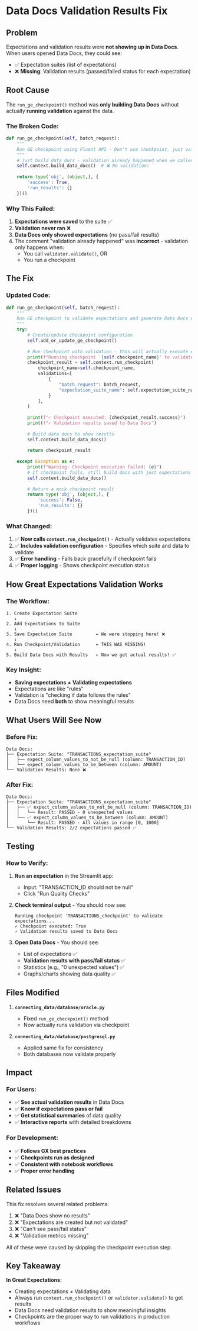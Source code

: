 # Data Docs Validation Results Fix

## Problem
Expectations and validation results were **not showing up in Data Docs**. When users opened Data Docs, they could see:
- ✅ Expectation suites (list of expectations)
- ❌ **Missing**: Validation results (passed/failed status for each expectation)

## Root Cause
The `run_ge_checkpoint()` method was **only building Data Docs** without actually **running validation** against the data.

### The Broken Code:
```python
def run_ge_checkpoint(self, batch_request):
    """
    Run GE checkpoint using Fluent API - Don't use checkpoint, just validate directly
    """
    # Just build data docs - validation already happened when we called save_expectation_suite
    self.context.build_data_docs()  # ❌ No validation!
    
    return type('obj', (object,), {
        'success': True,
        'run_results': {}
    })()
```

### Why This Failed:
1. **Expectations were saved** to the suite ✅
2. **Validation never ran** ❌
3. **Data Docs only showed expectations** (no pass/fail results)
4. The comment "validation already happened" was **incorrect** - validation only happens when:
   - You call `validator.validate()`, OR
   - You run a checkpoint

## The Fix

### Updated Code:
```python
def run_ge_checkpoint(self, batch_request):
    """
    Run GE checkpoint to validate expectations and generate Data Docs with results
    """
    try:
        # Create/update checkpoint configuration
        self.add_or_update_ge_checkpoint()
        
        # Run checkpoint with validation - this will actually execute expectations
        print(f"Running checkpoint '{self.checkpoint_name}' to validate expectations...")
        checkpoint_result = self.context.run_checkpoint(
            checkpoint_name=self.checkpoint_name,
            validations=[
                {
                    "batch_request": batch_request,
                    "expectation_suite_name": self.expectation_suite_name,
                }
            ],
        )
        
        print(f"✓ Checkpoint executed: {checkpoint_result.success}")
        print(f"✓ Validation results saved to Data Docs")
        
        # Build data docs to show results
        self.context.build_data_docs()
        
        return checkpoint_result
        
    except Exception as e:
        print(f"Warning: Checkpoint execution failed: {e}")
        # If checkpoint fails, still build docs with just expectations (no validation results)
        self.context.build_data_docs()
        
        # Return a mock checkpoint result
        return type('obj', (object,), {
            'success': False,
            'run_results': {}
        })()
```

### What Changed:
1. ✅ **Now calls `context.run_checkpoint()`** - Actually validates expectations
2. ✅ **Includes validation configuration** - Specifies which suite and data to validate
3. ✅ **Error handling** - Falls back gracefully if checkpoint fails
4. ✅ **Proper logging** - Shows checkpoint execution status

## How Great Expectations Validation Works

### The Workflow:
```
1. Create Expectation Suite
   ↓
2. Add Expectations to Suite
   ↓
3. Save Expectation Suite         ← We were stopping here! ❌
   ↓
4. Run Checkpoint/Validation      ← THIS WAS MISSING!
   ↓
5. Build Data Docs with Results   ← Now we get actual results! ✅
```

### Key Insight:
- **Saving expectations** ≠ **Validating expectations**
- Expectations are like "rules"
- Validation is "checking if data follows the rules"
- Data Docs need **both** to show meaningful results

## What Users Will See Now

### Before Fix:
```
Data Docs:
├── Expectation Suite: "TRANSACTIONS_expectation_suite"
│   ├── expect_column_values_to_not_be_null (column: TRANSACTION_ID)
│   └── expect_column_values_to_be_between (column: AMOUNT)
└── Validation Results: None ❌
```

### After Fix:
```
Data Docs:
├── Expectation Suite: "TRANSACTIONS_expectation_suite"
│   ├── ✅ expect_column_values_to_not_be_null (column: TRANSACTION_ID)
│   │   └── Result: PASSED - 0 unexpected values
│   └── ✅ expect_column_values_to_be_between (column: AMOUNT)
│       └── Result: PASSED - All values in range [0, 1000]
└── Validation Results: 2/2 expectations passed ✅
```

## Testing

### How to Verify:
1. **Run an expectation** in the Streamlit app:
   - Input: "TRANSACTION_ID should not be null"
   - Click "Run Quality Checks"

2. **Check terminal output** - You should now see:
   ```
   Running checkpoint 'TRANSACTIONS_checkpoint' to validate expectations...
   ✓ Checkpoint executed: True
   ✓ Validation results saved to Data Docs
   ```

3. **Open Data Docs** - You should see:
   - List of expectations ✅
   - **Validation results with pass/fail status** ✅
   - Statistics (e.g., "0 unexpected values") ✅
   - Graphs/charts showing data quality ✅

## Files Modified

1. **`connecting_data/database/oracle.py`**
   - Fixed `run_ge_checkpoint()` method
   - Now actually runs validation via checkpoint

2. **`connecting_data/database/postgresql.py`**
   - Applied same fix for consistency
   - Both databases now validate properly

## Impact

### For Users:
- ✅ **See actual validation results** in Data Docs
- ✅ **Know if expectations pass or fail**
- ✅ **Get statistical summaries** of data quality
- ✅ **Interactive reports** with detailed breakdowns

### For Development:
- ✅ **Follows GX best practices**
- ✅ **Checkpoints run as designed**
- ✅ **Consistent with notebook workflows**
- ✅ **Proper error handling**

## Related Issues

This fix resolves several related problems:
1. ❌ "Data Docs show no results"
2. ❌ "Expectations are created but not validated"
3. ❌ "Can't see pass/fail status"
4. ❌ "Validation metrics missing"

All of these were caused by skipping the checkpoint execution step.

## Key Takeaway

**In Great Expectations:**
- Creating expectations ≠ Validating data
- Always run `context.run_checkpoint()` or `validator.validate()` to get results
- Data Docs need validation results to show meaningful insights
- Checkpoints are the proper way to run validations in production workflows

